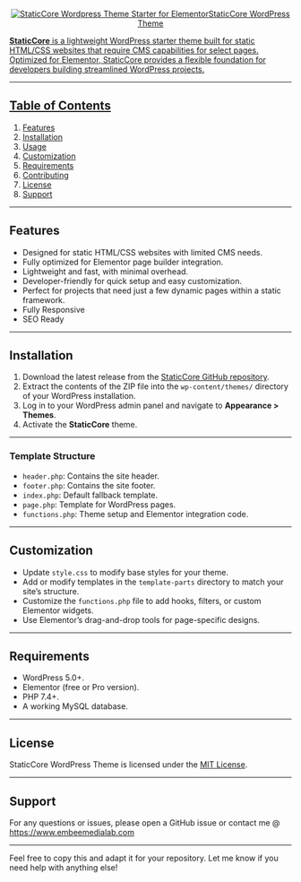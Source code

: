 <p align="center">
<a href="https://blog.embeemedialab.com/staticpress">
  <img alt="StaticCore Wordpress Theme Starter for Elementor" src="https://embeemedialab.com/assets/img/logo/navnamelite2.png"


# StaticCore WordPress Theme

**StaticCore** is a lightweight WordPress starter theme built for static HTML/CSS websites that require CMS capabilities for select pages. Optimized for Elementor, StaticCore provides a flexible foundation for developers building streamlined WordPress projects.

---

## Table of Contents
1. [Features](#features)
2. [Installation](#installation)
3. [Usage](#usage)
4. [Customization](#customization)
5. [Requirements](#requirements)
6. [Contributing](#contributing)
7. [License](#license)
8. [Support](#support)

---

## Features
- Designed for static HTML/CSS websites with limited CMS needs.
- Fully optimized for Elementor page builder integration.
- Lightweight and fast, with minimal overhead.
- Developer-friendly for quick setup and easy customization.
- Perfect for projects that need just a few dynamic pages within a static framework.
- Fully Responsive
- SEO Ready

---

## Installation
1. Download the latest release from the [StaticCore GitHub repository](#).
2. Extract the contents of the ZIP file into the `wp-content/themes/` directory of your WordPress installation.
3. Log in to your WordPress admin panel and navigate to **Appearance > Themes**.
4. Activate the **StaticCore** theme.

---

### Template Structure
- `header.php`: Contains the site header.
- `footer.php`: Contains the site footer.
- `index.php`: Default fallback template.
- `page.php`: Template for WordPress pages.
- `functions.php`: Theme setup and Elementor integration code.

---

## Customization
- Update `style.css` to modify base styles for your theme.
- Add or modify templates in the `template-parts` directory to match your site’s structure.
- Customize the `functions.php` file to add hooks, filters, or custom Elementor widgets.
- Use Elementor’s drag-and-drop tools for page-specific designs.

---

## Requirements
- WordPress 5.0+.
- Elementor (free or Pro version).
- PHP 7.4+.
- A working MySQL database.

---

## License
StaticCore WordPress Theme is licensed under the [MIT License](LICENSE).

---

## Support
For any questions or issues, please open a GitHub issue or contact me @ https://www.embeemedialab.com

---

Feel free to copy this and adapt it for your repository. Let me know if you need help with anything else!
